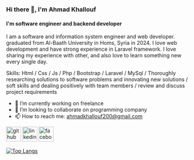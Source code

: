 ### Hi there 👋, I'm Ahmad Khallouf
#### I'm software engineer and backend developer
I am a software and information system engineer and web developer. graduated from Al-Baath University in Homs, Syria in 2024. I love web development and have strong experience in Laravel framework. I love sharing my experience with other, and also love to learn something new every single day.

Skills: Html / Css / Js / Php / Bootstrap / Laravel / MySql / Thoroughly researching solutions to software problems and innovating new solutions /  soft skills and dealing positively with team members / review and discuss project requirements

- 🔭 I’m currently working on freelance 
- 👯 I’m looking to collaborate on programming company 
- 📫 How to reach me: ahmadkhallouf200@gmail.com 


[<img src='https://cdn.jsdelivr.net/npm/simple-icons@3.0.1/icons/github.svg' alt='github' height='40'>](https://github.com/AhmadKhallouf)  [<img src='https://cdn.jsdelivr.net/npm/simple-icons@3.0.1/icons/linkedin.svg' alt='linkedin' height='40'>](https://www.linkedin.com/in/ahmad-khallouf-6927a6325/)  [<img src='https://cdn.jsdelivr.net/npm/simple-icons@3.0.1/icons/facebook.svg' alt='facebook' height='40'>](https://www.facebook.com/ahmad.khaloof.35)  

[![Top Langs](https://github-readme-stats.vercel.app/api/top-langs/?username=AhmadKhallouf)](https://github.com/anuraghazra/github-readme-stats)

